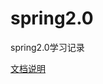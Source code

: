 # spring2.0
spring2.0学习记录

[文档说明][0]


[0]:https://legacy.gitbook.com/book/shengulong/spring2/details
